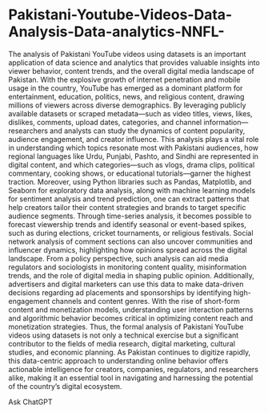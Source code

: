 # Pakistani-Youtube-Videos-Data-Analysis-Data-analytics-NNFL-
The analysis of Pakistani YouTube videos using datasets is an important application of data science and analytics that provides valuable insights into viewer behavior, content trends, and the overall digital media landscape of Pakistan. With the explosive growth of internet penetration and mobile usage in the country, YouTube has emerged as a dominant platform for entertainment, education, politics, news, and religious content, drawing millions of viewers across diverse demographics. By leveraging publicly available datasets or scraped metadata—such as video titles, views, likes, dislikes, comments, upload dates, categories, and channel information—researchers and analysts can study the dynamics of content popularity, audience engagement, and creator influence. This analysis plays a vital role in understanding which topics resonate most with Pakistani audiences, how regional languages like Urdu, Punjabi, Pashto, and Sindhi are represented in digital content, and which categories—such as vlogs, drama clips, political commentary, cooking shows, or educational tutorials—garner the highest traction. Moreover, using Python libraries such as Pandas, Matplotlib, and Seaborn for exploratory data analysis, along with machine learning models for sentiment analysis and trend prediction, one can extract patterns that help creators tailor their content strategies and brands to target specific audience segments. Through time-series analysis, it becomes possible to forecast viewership trends and identify seasonal or event-based spikes, such as during elections, cricket tournaments, or religious festivals. Social network analysis of comment sections can also uncover communities and influencer dynamics, highlighting how opinions spread across the digital landscape. From a policy perspective, such analysis can aid media regulators and sociologists in monitoring content quality, misinformation trends, and the role of digital media in shaping public opinion. Additionally, advertisers and digital marketers can use this data to make data-driven decisions regarding ad placements and sponsorships by identifying high-engagement channels and content genres. With the rise of short-form content and monetization models, understanding user interaction patterns and algorithmic behavior becomes critical in optimizing content reach and monetization strategies. Thus, the formal analysis of Pakistani YouTube videos using datasets is not only a technical exercise but a significant contributor to the fields of media research, digital marketing, cultural studies, and economic planning. As Pakistan continues to digitize rapidly, this data-centric approach to understanding online behavior offers actionable intelligence for creators, companies, regulators, and researchers alike, making it an essential tool in navigating and harnessing the potential of the country’s digital ecosystem.









Ask ChatGPT
